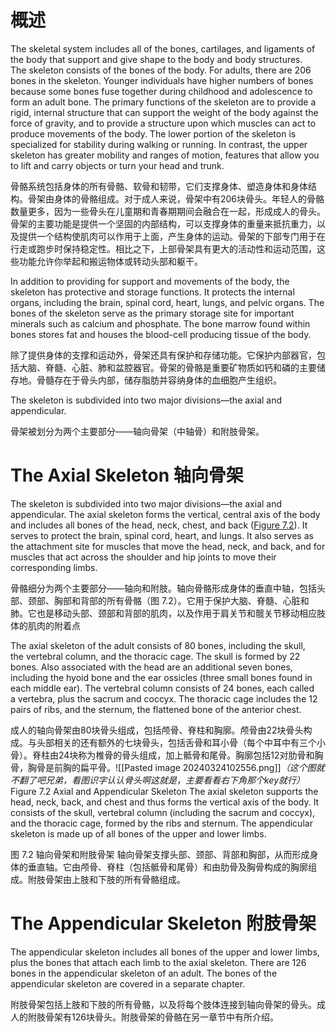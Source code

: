# 概述

The skeletal system includes all of the bones, cartilages, and ligaments of the body that support and give shape to the body and body structures. The skeleton consists of the bones of the body. For adults, there are 206 bones in the skeleton. Younger individuals have higher numbers of bones because some bones fuse together during childhood and adolescence to form an adult bone. The primary functions of the skeleton are to provide a rigid, internal structure that can support the weight of the body against the force of gravity, and to provide a structure upon which muscles can act to produce movements of the body. The lower portion of the skeleton is specialized for stability during walking or running. In contrast, the upper skeleton has greater mobility and ranges of motion, features that allow you to lift and carry objects or turn your head and trunk.  

骨骼系统包括身体的所有骨骼、软骨和韧带，它们支撑身体、塑造身体和身体结构。骨架由身体的骨骼组成。对于成人来说，骨架中有206块骨头。年轻人的骨骼数量更多，因为一些骨头在儿童期和青春期期间会融合在一起，形成成人的骨头。骨架的主要功能是提供一个坚固的内部结构，可以支撑身体的重量来抵抗重力，以及提供一个结构使肌肉可以作用于上面，产生身体的运动。骨架的下部专门用于在行走或跑步时保持稳定性。相比之下，上部骨架具有更大的活动性和运动范围，这些功能允许你举起和搬运物体或转动头部和躯干。

In addition to providing for support and movements of the body, the skeleton has protective and storage functions. It protects the internal organs, including the brain, spinal cord, heart, lungs, and pelvic organs. The bones of the skeleton serve as the primary storage site for important minerals such as calcium and phosphate. The bone marrow found within bones stores fat and houses the blood-cell producing tissue of the body.  

除了提供身体的支撑和运动外，骨架还具有保护和存储功能。它保护内部器官，包括大脑、脊髓、心脏、肺和盆腔器官。骨架的骨骼是重要矿物质如钙和磷的主要储存地。骨髓存在于骨头内部，储存脂肪并容纳身体的血细胞产生组织。

The skeleton is subdivided into two major divisions—the axial and appendicular.  

骨架被划分为两个主要部分——轴向骨架（中轴骨）和附肢骨架。

# The Axial Skeleton 轴向骨架

The skeleton is subdivided into two major divisions—the axial and appendicular. The axial skeleton forms the vertical, central axis of the body and includes all bones of the head, neck, chest, and back ([Figure 7.2](https://openstax.org/books/anatomy-and-physiology-2e/pages/7-1-divisions-of-the-skeletal-system#fig-ch07_01_01)). It serves to protect the brain, spinal cord, heart, and lungs. It also serves as the attachment site for muscles that move the head, neck, and back, and for muscles that act across the shoulder and hip joints to move their corresponding limbs.  

骨骼细分为两个主要部分——轴向和附肢。轴向骨骼形成身体的垂直中轴，包括头部、颈部、胸部和背部的所有骨骼（图 7.2）。它用于保护大脑、脊髓、心脏和肺。它也是移动头部、颈部和背部的肌肉，以及作用于肩关节和髋关节移动相应肢体的肌肉的附着点

The axial skeleton of the adult consists of 80 bones, including the skull, the vertebral column, and the thoracic cage. The skull is formed by 22 bones. Also associated with the head are an additional seven bones, including the hyoid bone and the ear ossicles (three small bones found in each middle ear). The vertebral column consists of 24 bones, each called a vertebra, plus the sacrum and coccyx. The thoracic cage includes the 12 pairs of ribs, and the sternum, the flattened bone of the anterior chest.  

成人的轴向骨架由80块骨头组成，包括颅骨、脊柱和胸廓。颅骨由22块骨头构成。与头部相关的还有额外的七块骨头，包括舌骨和耳小骨（每个中耳中有三个小骨）。脊柱由24块称为椎骨的骨头组成，加上骶骨和尾骨。胸廓包括12对肋骨和胸骨，胸骨是前胸的扁平骨。![[Pasted image 20240324102556.png]]*（这个图就不翻了吧兄弟，看图识字认认骨头啊这就是，主要看看右下角那个key就行）*
Figure 7.2 Axial and Appendicular Skeleton The axial skeleton supports the head, neck, back, and chest and thus forms the vertical axis of the body. It consists of the skull, vertebral column (including the sacrum and coccyx), and the thoracic cage, formed by the ribs and sternum. The appendicular skeleton is made up of all bones of the upper and lower limbs.  

图 7.2 轴向骨架和附肢骨架 轴向骨架支撑头部、颈部、背部和胸部，从而形成身体的垂直轴。它由颅骨、脊柱（包括骶骨和尾骨）和由肋骨及胸骨构成的胸廓组成。附肢骨架由上肢和下肢的所有骨骼组成。
# The Appendicular Skeleton   附肢骨架

The appendicular skeleton includes all bones of the upper and lower limbs, plus the bones that attach each limb to the axial skeleton. There are 126 bones in the appendicular skeleton of an adult. The bones of the appendicular skeleton are covered in a separate chapter.  

附肢骨架包括上肢和下肢的所有骨骼，以及将每个肢体连接到轴向骨架的骨头。成人的附肢骨架有126块骨头。附肢骨架的骨骼在另一章节中有所介绍。